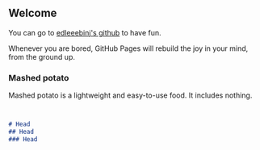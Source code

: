 ## Welcome

You can go to [edleeebinj's github](https://github.com/edleebinj/) to have fun.

Whenever you are bored, GitHub Pages will rebuild the joy in your mind, from the ground up.

### Mashed potato

Mashed potato is a lightweight and easy-to-use food. It includes nothing.

```markdown


# Head 
## Head
### Head

